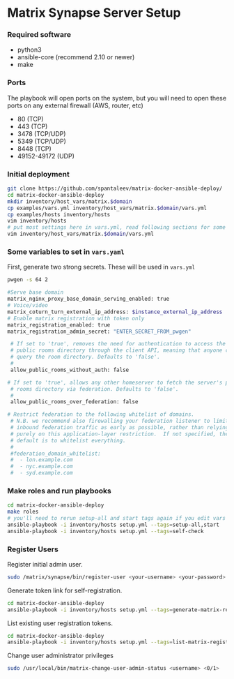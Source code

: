 # Matrix Synapse Server Setup

### Required software

  - python3
  - ansible-core (recommend 2.10 or newer)
  - make

### Ports

The playbook will open ports on the system, but you will need to open these ports on any external firewall (AWS, router, etc)

  - 80 (TCP)
  - 443 (TCP)
  - 3478 (TCP/UDP)
  - 5349 (TCP/UDP)
  - 8448 (TCP)
  - 49152-49172 (UDP)

### Initial deployment

```sh
git clone https://github.com/spantaleev/matrix-docker-ansible-deploy/
cd matrix-docker-ansible-deploy
mkdir inventory/host_vars/matrix.$domain
cp examples/vars.yml inventory/host_vars/matrix.$domain/vars.yml
cp examples/hosts inventory/hosts
vim inventory/hosts
# put most settings here in vars.yml, read following sections for some ideas
vim inventory/host_vars/matrix.$domain/vars.yml
```

### Some variables to set in `vars.yaml`

First, generate two strong secrets. These will be used in `vars.yml`

```sh
pwgen -s 64 2
```

```sh
#Serve base domain
matrix_nginx_proxy_base_domain_serving_enabled: true
# Voice/video
matrix_coturn_turn_external_ip_address: $instance_external_ip_address
# Enable matrix registration with token only
matrix_registration_enabled: true
matrix_registration_admin_secret: "ENTER_SECRET_FROM_pwgen"

 # If set to 'true', removes the need for authentication to access the server's 
 # public rooms directory through the client API, meaning that anyone can 
 # query the room directory. Defaults to 'false'. 
 # 
 allow_public_rooms_without_auth: false

# If set to 'true', allows any other homeserver to fetch the server's public 
 # rooms directory via federation. Defaults to 'false'. 
 # 
 allow_public_rooms_over_federation: false

# Restrict federation to the following whitelist of domains. 
 # N.B. we recommend also firewalling your federation listener to limit 
 # inbound federation traffic as early as possible, rather than relying 
 # purely on this application-layer restriction.  If not specified, the 
 # default is to whitelist everything. 
 # 
 #federation_domain_whitelist: 
 #  - lon.example.com 
 #  - nyc.example.com 
 #  - syd.example.com 
```

### Make roles and run playbooks

```sh
cd matrix-docker-ansible-deploy
make roles
# you'll need to rerun setup-all and start tags again if you edit vars later
ansible-playbook -i inventory/hosts setup.yml --tags=setup-all,start
ansible-playbook -i inventory/hosts setup.yml --tags=self-check
```

### Register Users

Register initial admin user.

```sh
sudo /matrix/synapse/bin/register-user <your-username> <your-password> <admin access: 0 or 1>
```

Generate token link for self-registration.

```sh
cd matrix-docker-ansible-deploy
ansible-playbook -i inventory/hosts setup.yml --tags=generate-matrix-registration-token --extra-vars="one_time=yes ex_date=2022-12-31"
```

List existing user registration tokens.

```sh
cd matrix-docker-ansible-deploy
ansible-playbook -i inventory/hosts setup.yml --tags=list-matrix-registration-tokens
```

Change user administrator privileges

```sh
sudo /usr/local/bin/matrix-change-user-admin-status <username> <0/1>
```